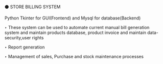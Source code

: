 ⚫ STORE BILLING SYSTEM

   Python Tkinter for GUI(Frontend) and Mysql for database(Backend) 

‣ These system can be used to automate current manual bill generation system and maintain products database, product invoice and maintain data-security,user rights

‣ Report generation

‣ Management of sales, Purchase and stock maintenance processes
